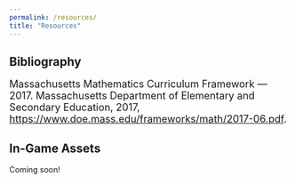 ```yaml
---
permalink: /resources/
title: "Resources"
---
```


## Bibliography

<font size="4">Massachusetts Mathematics Curriculum Framework — 2017. Massachusetts Department of Elementary and Secondary Education, 2017, <a href="https://www.doe.mass.edu/frameworks/math/2017-06.pdf">https://www.doe.mass.edu/frameworks/math/2017-06.pdf</a>.</font>

## In-Game Assets

Coming soon! <i class='fas fa-fw fa-wrench' />
